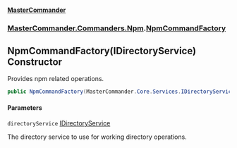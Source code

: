 #### [MasterCommander](MasterCommander.md 'MasterCommander')
### [MasterCommander.Commanders.Npm](MasterCommander.Commanders.Npm.md 'MasterCommander.Commanders.Npm').[NpmCommandFactory](NpmCommandFactory.md 'MasterCommander.Commanders.Npm.NpmCommandFactory')

## NpmCommandFactory(IDirectoryService) Constructor

Provides npm related operations.

```csharp
public NpmCommandFactory(MasterCommander.Core.Services.IDirectoryService directoryService);
```
#### Parameters

<a name='MasterCommander.Commanders.Npm.NpmCommandFactory.NpmCommandFactory(MasterCommander.Core.Services.IDirectoryService).directoryService'></a>

`directoryService` [IDirectoryService](IDirectoryService.md 'MasterCommander.Core.Services.IDirectoryService')

The directory service to use for working directory operations.